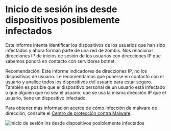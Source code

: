 <properties
    pageTitle="Inicio de sesión ins desde dispositivos posiblemente infectados"
    description="Crear un informe que incluye el inicio de sesión de intentos que se han ejecutado desde dispositivos en los que pueden estar ejecutándose ciertos tipos de malware (software malintencionado)."
    services="active-directory"
    documentationCenter=""
    authors="SSalahAhmed"
    manager="gchander"
    editor=""/>

<tags
    ms.service="active-directory"
    ms.workload="identity"
    ms.tgt_pltfrm="na"
    ms.devlang="na"
    ms.topic="article"
    ms.date="03/04/2016"
    ms.author="saah;kenhoff"/>


# <a name="sign-ins-from-possibly-infected-devices"></a>Inicio de sesión ins desde dispositivos posiblemente infectados
Este informe intenta identificar los dispositivos de los usuarios que han sido infectados y ahora forman parte de una red de zombis. Nos relacionar direcciones IP de inicios de sesión de los usuarios con direcciones IP que sabemos pondrá en contacto con servidores botnet.

Recomendación: Este informe indicadores de direcciones IP, no los dispositivos de usuario. Le recomendamos que ponerse en contacto con el usuario y analice todos los dispositivos del usuario para estar seguro. También es posible que el dispositivo personal de un usuario está infectado o que alguien que no sea el usuario, que se usa la misma dirección IP que el usuario, tiene un dispositivo infectado.

Para obtener más información acerca de cómo infección de malware de dirección, consulte el [Centro de protección contra Malware](http://go.microsoft.com/fwlink/?linkid=335773).

![Inicio de sesión ins desde dispositivos posiblemente infectados](./media/active-directory-reporting-sign-ins-from-possibly-infected-devices/signInsFromPossiblyInfectedDevices.PNG)
